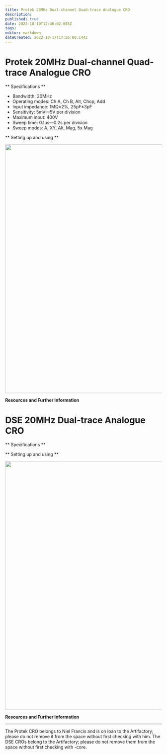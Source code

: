 ```yaml
---
title: Protek 20MHz Dual-channel Quad-trace Analogue CRO
description: 
published: true
date: 2022-10-19T12:46:02.085Z
tags: 
editor: markdown
dateCreated: 2022-10-17T17:26:00.144Z
---
```


# Protek 20MHz Dual-channel Quad-trace Analogue CRO

\*\* Specifications \*\*

-   Bandwidth: 20MHz
-   Operating modes: Ch A, Ch B, Alt, Chop, Add
-   Input impedance: 1MΩ±2%, 25pF±3pF
-   Sensitivity: 5mV—5V per division
-   Maximum input: 400V
-   Sweep time: 0.1us—0.2s per division
-   Sweep modes: A, XY, Alt, Mag, 5x Mag

\*\* Setting up and using \*\*

<img src="/tools/cro_protek_6502a_front_.jpg" width="800" />

**Resources and Further Information**

# DSE 20MHz Dual-trace Analogue CRO

\*\* Specifications \*\*

\*\* Setting up and using \*\*

<img src="/tools/cro_dse-q1802_front_.jpg" width="800" />

**Resources and Further Information**

------------------------------------------------------------------------

The Protek CRO belongs to Niel Francis and is on loan to the Artifactory; please do not remove it from the space without first checking with him. The DSE CROs belong to the Artifactory; please do not remove them from the space without first checking with -core.
